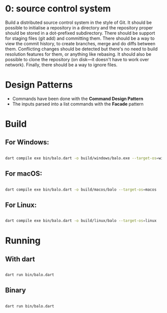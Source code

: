 # 0: source control system

Build a distributed source control system in the style of Git. It should be possible to initialise a repository in a directory and the repository proper should be stored in a dot-prefixed subdirectory. There should be support for staging files (git add) and committing them. There should be a way to view the commit history, to create branches, merge and do diffs between them. Conflicting changes should be detected but there's no need to build resolution features for them, or anything like rebasing. It should also be possible to clone the repository (on disk—it doesn't have to work over network). Finally, there should be a way to ignore files.


# Design Patterns
- Commands have been done with the **Command Design Pattern**
- The inputs parsed into a list commands with the **Facade** pattern



# Build

## For Windows: 
```bash

dart compile exe bin/balo.dart -o build/windows/balo.exe --target-os=windows

```
## For macOS: 
```bash

dart compile exe bin/balo.dart -o build/macos/balo --target-os=macos

```
## For Linux:
```bash

dart compile exe bin/balo.dart -o build/linux/balo --target-os=linux

```

# Running

## With dart
```bash

dart run bin/balo.dart

```

## Binary
```bash

dart run bin/balo.dart

```